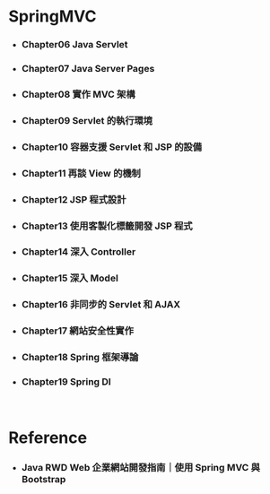 SpringMVC
=====
* ### Chapter06 Java Servlet
* ### Chapter07 Java Server Pages
* ### Chapter08 實作 MVC 架構
* ### Chapter09 Servlet 的執行環境
* ### Chapter10 容器支援 Servlet 和 JSP 的設備
* ### Chapter11 再談 View 的機制
* ### Chapter12 JSP 程式設計
* ### Chapter13 使用客製化標籤開發 JSP 程式
* ### Chapter14 深入 Controller
* ### Chapter15 深入 Model
* ### Chapter16 非同步的 Servlet 和 AJAX
* ### Chapter17 網站安全性實作
* ### Chapter18 Spring 框架導論
* ### Chapter19 Spring DI
<br />

Reference
=====
* ### Java RWD Web 企業網站開發指南｜使用 Spring MVC 與 Bootstrap
